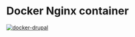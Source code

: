 # Docker Nginx container


[![docker-drupal](https://img.shields.io/badge/spy86-nginx-blue.svg)](https://cloud.docker.com/repository/docker/spy86/nginx) 

